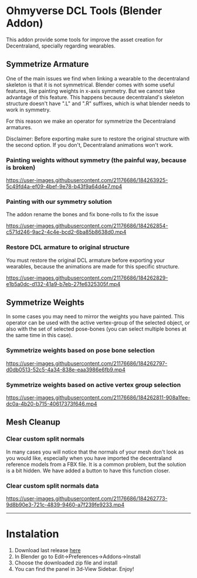 # Ohmyverse DCL Tools (Blender Addon)

This addon provide some tools for improve the asset creation for Decentraland, specially regarding wearables.

## Symmetrize Armature 
One of the main issues we find when linking a wearable to the decentraland skeleton is that it is not symmetrical. Blender comes with some useful features, like painting weights in x-axis symmetry. But we cannot take advantage of this feature. This happens because decentraland's skeleton structure doesn't have ".L" and ".R" suffixes, which is what blender needs to work in symmetry.

For this reason we make an operator for symmetrize the Decentraland armatures.

Disclaimer: Before exporting make sure to restore the original structure with the second option. If you don't, Decentraland animations won't work.

### Painting weights without symmetry (the painful way, because is broken)

https://user-images.githubusercontent.com/21176686/184263925-5c49fd4a-ef09-4bef-9e78-b43f9a64d4e7.mp4


### Painting with our symmetry solution
The addon rename the bones and fix bone-rolls to fix the issue

https://user-images.githubusercontent.com/21176686/184262854-c571d246-9ac2-4c4e-bcd2-6ba85b8638d0.mp4


### Restore DCL armature to original structure
You must restore the original DCL armature before exporting your wearables, because the animations are made for this specific structure.

https://user-images.githubusercontent.com/21176686/184262829-e1b5a0dc-d132-41a9-b7eb-27fe6325305f.mp4



## Symmetrize Weights
In some cases you may need to mirror the weights you have painted. This operator can be used with the active vertex-group of the selected object, or also with the set of selected pose-bones (you can select multiple bones at the same time in this case).

### Symmetrize weights based on pose bone selection

https://user-images.githubusercontent.com/21176686/184262797-d0db0513-52c5-4a34-838e-eaa3986e6fb9.mp4


### Symmetrize weights based on active vertex group selection

https://user-images.githubusercontent.com/21176686/184262811-908a1fee-dc0a-4b20-b715-40617373f646.mp4


## Mesh Cleanup
### Clear custom split normals
In many cases you will notice that the normals of your mesh don't look as you would like, especially when you have imported the decentraland reference models from a FBX file. It is a common problem, but the solution is a bit hidden. We have added a button to have this function closer.


### Clear custom split normals data

https://user-images.githubusercontent.com/21176686/184262773-9d8b90e3-721c-4839-9460-a7f239fe9233.mp4


---
# Instalation
1. Download last release [here](https://github.com/Golfcraft/dcl-blender-addons/tree/main/releases)
2. In Blender go to Edit->Preferences->Addons->Install
3. Choose the downloaded zip file and install
4. You can find the panel in 3d-View Sidebar. Enjoy!
